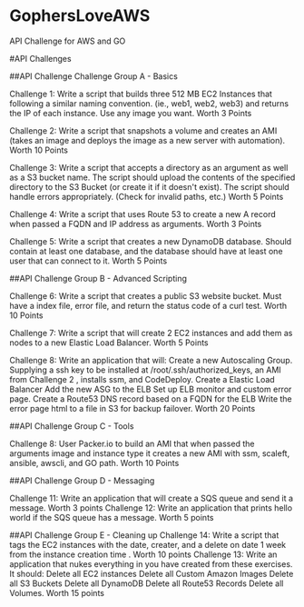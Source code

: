 # GophersLoveAWS
API Challenge for AWS and GO

#API Challenges

##API Challenge Challenge Group A - Basics

Challenge 1: Write a script that builds three 512 MB EC2 Instances that following a similar naming convention. (ie., web1, web2, web3) and returns the IP of each instance. Use any image you want. Worth 3 Points

Challenge 2: Write a script that snapshots a volume and creates an AMI  (takes an image and deploys the image as a new server with automation). Worth 10 Points

Challenge 3: Write a script that accepts a directory as an argument as well as a  S3 bucket name. The script should upload the contents of the specified directory to the S3 Bucket (or create it if it doesn't exist). The script should handle errors appropriately. (Check for invalid paths, etc.) Worth 5 Points

Challenge 4: Write a script that uses Route 53 to create a new A record when passed a FQDN and IP address as arguments. Worth 3 Points

Challenge 5: Write a script that creates a new DynamoDB database. Should contain at least one database, and the database should have at least one user that can connect to it. Worth 5 Points

##API Challenge Group B - Advanced Scripting

Challenge 6: Write a script that creates a public S3 website bucket. Must have a index file, error file, and return the status code of a curl test. Worth 10 Points

Challenge 7: Write a script that will create 2 EC2 instances and add them as nodes to a new Elastic Load Balancer. Worth 5 Points

Challenge 8: Write an application that will:
Create a new Autoscaling Group. Supplying a ssh key to be installed at /root/.ssh/authorized_keys, an AMI from Challenge 2 , installs ssm, and CodeDeploy.
Create a Elastic Load Balancer
Add the new ASG to the ELB
Set up ELB monitor and custom error page.
Create a Route53 DNS record based on a FQDN for the ELB
Write the error page html to a file in S3 for backup failover. Worth 20 Points

##API Challenge Group C - Tools

Challenge 8: User Packer.io to build an AMI that when passed the arguments image and instance type it creates a new AMI with ssm, scaleft, ansible, awscli, and GO path. Worth 10 Points


##API Challenge Group D - Messaging 

Challenge 11: Write an application that will create a SQS queue and send it a message. Worth 3 points
Challenge 12: Write an application that prints hello world if the SQS queue has a message. Worth 5 points


##API Challenge Group E - Cleaning up
Challenge 14: Write a script that tags the EC2 instances with the date, creater, and a delete on date 1 week from the instance creation time . Worth 10 points 
Challenge 13: Write an application that nukes everything in you have created from these exercises. It should:
Delete all EC2 instances
Delete all Custom Amazon Images
Delete all S3 Buckets
Delete all DynamoDB
Delete all Route53 Records
Delete all Volumes.
Worth 15 points
